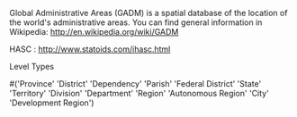 Global Administrative Areas (GADM) is a spatial database of the location of the world's administrative areas. You can find general information in Wikipedia: http://en.wikipedia.org/wiki/GADM


HASC : http://www.statoids.com/ihasc.html

Level Types

#('Province' 'District' 'Dependency' 'Parish' 'Federal District' 'State' 'Territory' 'Division' 'Department' 'Region' 'Autonomous Region' 'City' 'Development Region')